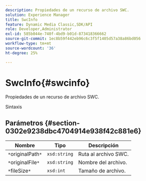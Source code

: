 ```yaml
---
description: Propiedades de un recurso de archivo SWC.
solution: Experience Manager
title: SwcInfo
feature: Dynamic Media Classic,SDK/API
role: Developer,Administrator
exl-id: 585b044e-740f-4bd9-b01d-873418366662
source-git-commit: 1ec8b59f442eb96c6c3f5f1405d57a38a86bd056
workflow-type: tm+mt
source-wordcount: '36'
ht-degree: 25%

---
```


# SwcInfo{#swcinfo}

Propiedades de un recurso de archivo SWC.

Sintaxis

## Parámetros {#section-0302e9238dbc4704914e938f42c881e6}

| Nombre | Tipo | Descripción |
|---|---|---|
| `*`originalPath`*` | `xsd:string` | Ruta al archivo SWC. |
| `*`originalFile`*` | `xsd:string` | Nombre del archivo. |
| `*`fileSize`*` | `xsd:int` | Tamaño de archivo. |
